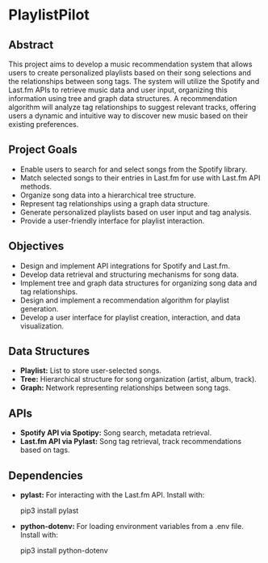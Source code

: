 
# PlaylistPilot

## Abstract
This project aims to develop a music recommendation system that allows users to create personalized playlists based on their song selections and the relationships between song tags. The system will utilize the Spotify and Last.fm APIs to retrieve music data and user input, organizing this information using tree and graph data structures. A recommendation algorithm will analyze tag relationships to suggest relevant tracks, offering users a dynamic and intuitive way to discover new music based on their existing preferences.

## Project Goals
- Enable users to search for and select songs from the Spotify library.
- Match selected songs to their entries in Last.fm for use with Last.fm API methods.
- Organize song data into a hierarchical tree structure.
- Represent tag relationships using a graph data structure.
- Generate personalized playlists based on user input and tag analysis.
- Provide a user-friendly interface for playlist interaction.

## Objectives
- Design and implement API integrations for Spotify and Last.fm.
- Develop data retrieval and structuring mechanisms for song data.
- Implement tree and graph data structures for organizing song data and tag relationships.
- Design and implement a recommendation algorithm for playlist generation.
- Develop a user interface for playlist creation, interaction, and data visualization.

## Data Structures
- **Playlist:** List to store user-selected songs.
- **Tree:** Hierarchical structure for song organization (artist, album, track).
- **Graph:** Network representing relationships between song tags.

## APIs
- **Spotify API via Spotipy:** Song search, metadata retrieval.
- **Last.fm API via Pylast:** Song tag retrieval, track recommendations based on tags.

## Dependencies
- **pylast:** For interacting with the Last.fm API. Install with:  

     pip3 install pylast

  
- **python-dotenv:** For loading environment variables from a .env file. Install with: 

    pip3 install python-dotenv


